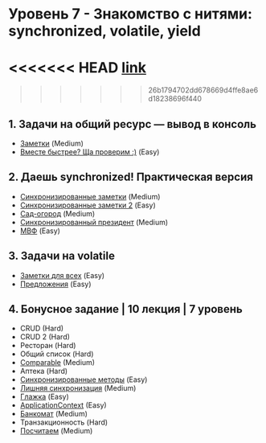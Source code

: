 # Уровень 7 - Знакомство с нитями: synchronized, volatile, yield
<<<<<<< HEAD
[link](https://javarush.ru/quests/lectures?quest=QUEST_JAVA_CORE&level=7)
=======
>>>>>>> 26b1794702dd678669d4ffe8ae6d18238696f440

## 1. Задачи на общий ресурс — вывод в консоль
* [Заметки](https://github.com/gattoramm/javarush/tree/main/Java%20Core/%D0%A3%D1%80%D0%BE%D0%B2%D0%B5%D0%BD%D1%8C%207/1.%20%D0%97%D0%B0%D0%BC%D0%B5%D1%82%D0%BA%D0%B8) (Medium)
* [Вместе быстрее? Ща проверим :)](https://github.com/gattoramm/javarush/tree/main/Java%20Core/%D0%A3%D1%80%D0%BE%D0%B2%D0%B5%D0%BD%D1%8C%207/1.%20%D0%92%D0%BC%D0%B5%D1%81%D1%82%D0%B5%20%D0%B1%D1%8B%D1%81%D1%82%D1%80%D0%B5%D0%B5) (Easy)

## 2. Даешь synchronized! Практическая версия
* [Синхронизированные заметки](https://github.com/gattoramm/javarush/tree/main/Java%20Core/%D0%A3%D1%80%D0%BE%D0%B2%D0%B5%D0%BD%D1%8C%207/2.%20%D0%A1%D0%B8%D0%BD%D1%85%D1%80%D0%BE%D0%BD%D0%B8%D0%B7%D0%B8%D1%80%D0%BE%D0%B2%D0%B0%D0%BD%D0%BD%D1%8B%D0%B5%20%D0%B7%D0%B0%D0%BC%D0%B5%D1%82%D0%BA%D0%B8) (Medium)
* [Синхронизированные заметки 2](https://github.com/gattoramm/javarush/tree/main/Java%20Core/%D0%A3%D1%80%D0%BE%D0%B2%D0%B5%D0%BD%D1%8C%207/2.%20%D0%A1%D0%B8%D0%BD%D1%85%D1%80%D0%BE%D0%BD%D0%B8%D0%B7%D0%B8%D1%80%D0%BE%D0%B2%D0%B0%D0%BD%D0%BD%D1%8B%D0%B5%20%D0%B7%D0%B0%D0%BC%D0%B5%D1%82%D0%BA%D0%B8%202) (Easy)
* [Сад-огород](https://github.com/gattoramm/javarush/tree/main/Java%20Core/%D0%A3%D1%80%D0%BE%D0%B2%D0%B5%D0%BD%D1%8C%207/2.%20%D0%A1%D0%B0%D0%B4-%D0%BE%D0%B3%D0%BE%D1%80%D0%BE%D0%B4) (Medium)
* [Синхронизированный президент](https://github.com/gattoramm/javarush/tree/main/Java%20Core/%D0%A3%D1%80%D0%BE%D0%B2%D0%B5%D0%BD%D1%8C%207/2.%20%D0%A1%D0%B8%D0%BD%D1%85%D1%80%D0%BE%D0%BD%D0%B8%D0%B7%D0%B8%D1%80%D0%BE%D0%B2%D0%B0%D0%BD%D0%BD%D1%8B%D0%B9%20%D0%BF%D1%80%D0%B5%D0%B7%D0%B8%D0%B4%D0%B5%D0%BD%D1%82) (Medium)
* [МВФ](https://github.com/gattoramm/javarush/tree/main/Java%20Core/%D0%A3%D1%80%D0%BE%D0%B2%D0%B5%D0%BD%D1%8C%207/2.%20%D0%9C%D0%92%D0%A4) (Easy)

## 3. Задачи на volatile
* [Заметки для всех](https://github.com/gattoramm/javarush/tree/main/Java%20Core/%D0%A3%D1%80%D0%BE%D0%B2%D0%B5%D0%BD%D1%8C%207/3.%20%D0%97%D0%B0%D0%BC%D0%B5%D1%82%D0%BA%D0%B8%20%D0%B4%D0%BB%D1%8F%20%D0%B2%D1%81%D0%B5%D1%85) (Easy)
* [Предложения](https://github.com/gattoramm/javarush/tree/main/Java%20Core/%D0%A3%D1%80%D0%BE%D0%B2%D0%B5%D0%BD%D1%8C%207/3.%20%D0%9F%D1%80%D0%B5%D0%B4%D0%BB%D0%BE%D0%B6%D0%B5%D0%BD%D0%B8%D1%8F) (Easy)

## 4. Бонусное задание | 10 лекция | 7 уровень
* CRUD (Hard)
* CRUD 2 (Hard)
* Ресторан (Hard)
* Общий список (Hard)
* [Comparable](https://github.com/gattoramm/javarush/tree/main/Java%20Core/%D0%A3%D1%80%D0%BE%D0%B2%D0%B5%D0%BD%D1%8C%207/4.%20Comparable) (Medium)
* Аптека (Hard)
* [Синхронизированные методы](https://github.com/gattoramm/javarush/tree/main/Java%20Core/%D0%A3%D1%80%D0%BE%D0%B2%D0%B5%D0%BD%D1%8C%207/4.%20%D0%A1%D0%B8%D0%BD%D1%85%D1%80%D0%BE%D0%BD%D0%B8%D0%B7%D0%B8%D1%80%D0%BE%D0%B2%D0%B0%D0%BD%D0%BD%D1%8B%D0%B5%20%D0%BC%D0%B5%D1%82%D0%BE%D0%B4%D1%8B) (Easy)
* [Лишняя синхронизация](https://github.com/gattoramm/javarush/tree/main/Java%20Core/%D0%A3%D1%80%D0%BE%D0%B2%D0%B5%D0%BD%D1%8C%207/4.%20%D0%9B%D0%B8%D1%88%D0%BD%D1%8F%D1%8F%20%D1%81%D0%B8%D0%BD%D1%85%D1%80%D0%BE%D0%BD%D0%B8%D0%B7%D0%B0%D1%86%D0%B8%D1%8F) (Medium)
* [Глажка](https://github.com/gattoramm/javarush/tree/main/Java%20Core/%D0%A3%D1%80%D0%BE%D0%B2%D0%B5%D0%BD%D1%8C%207/4.%20%D0%93%D0%BB%D0%B0%D0%B6%D0%BA%D0%B0) (Easy)
* [ApplicationContext](https://github.com/gattoramm/javarush/tree/main/Java%20Core/%D0%A3%D1%80%D0%BE%D0%B2%D0%B5%D0%BD%D1%8C%207/4.%20ApplicationContext) (Easy)
* [Банкомат](https://github.com/gattoramm/javarush/tree/main/Java%20Core/%D0%A3%D1%80%D0%BE%D0%B2%D0%B5%D0%BD%D1%8C%207/4.%20%D0%91%D0%B0%D0%BD%D0%BA%D0%BE%D0%BC%D0%B0%D1%82) (Medium)
* Транзакционность (Hard)
* [Посчитаем](https://github.com/gattoramm/javarush/tree/main/Java%20Core/%D0%A3%D1%80%D0%BE%D0%B2%D0%B5%D0%BD%D1%8C%207/4.%20%D0%9F%D0%BE%D1%81%D1%87%D0%B8%D1%82%D0%B0%D0%B5%D0%BC) (Medium)